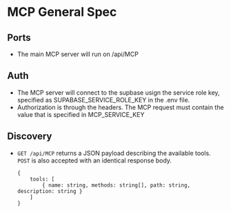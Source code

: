 # MCP General Spec



## Ports
- The main MCP server will run on /api/MCP

## Auth
- The MCP server will connect to the supbase usign the service role key, specified as SUPABASE_SERVICE_ROLE_KEY in the .env file.
- Authorization is through the headers.  The MCP request  must contain the value that is specified in MCP_SERVICE_KEY

## Discovery
- `GET /api/MCP` returns a JSON payload describing the available tools. `POST` is also accepted with an identical response body.  
  ```
  {
      tools: [
          { name: string, methods: string[], path: string, description: string }
      ]
  }
  ```
